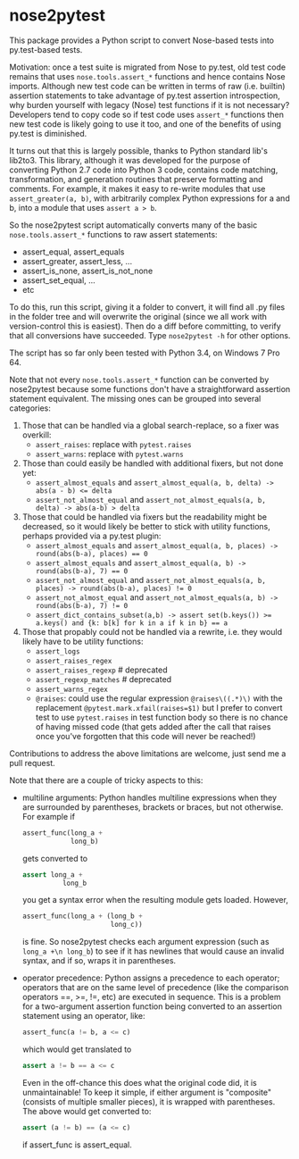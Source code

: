 # nose2pytest
This package provides a Python script to convert Nose-based tests into py.test-based tests. 

Motivation: once a test suite is migrated from Nose to py.test, old test code remains that uses `nose.tools.assert_*` 
functions and hence contains Nose imports. Although new test code can be written in terms of raw (i.e. builtin) 
assertion statements to take advantage of py.test assertion introspection, why burden yourself with legacy (Nose)
test functions if it is not necessary? Developers tend to copy code so if test code uses `assert_*` functions then 
new test code is likely going to use it too, and one of the benefits of using py.test is diminished.

It turns out that this is largely possible, thanks to Python standard lib's lib2to3. This library, although it was 
developed for the purpose of converting Python 2.7 code into Python 3 code, contains code matching, transformation, 
and generation routines that preserve formatting and comments. For example, it makes it easy to re-write modules
that use `assert_greater(a, b)`, with arbitrarily complex Python expressions for a and b, into a module that 
uses `assert a > b`. 

So the nose2pytest script automatically converts many of the basic `nose.tools.assert_*` functions to raw assert 
statements:

- assert_equal, assert_equals
- assert_greater, assert_less, ...
- assert_is_none, assert_is_not_none
- assert_set_equal, ...
- etc

To do this, run this script, giving it a folder to convert, it will find all .py files in the folder tree and 
will overwrite the original (since we all work with version-control this is easiest). Then do a diff before 
committing, to verify that all conversions have succeeded. Type `nose2pytest -h` for other options.

The script has so far only been tested with Python 3.4, on Windows 7 Pro 64. 

Note that not every `nose.tools.assert_*` function can be converted by nose2pytest because some functions don't 
have a straightforward assertion statement equivalent. The missing ones can be grouped into several categories: 

1. Those that can be handled via a global search-replace, so a fixer was overkill: 
    - `assert_raises`: replace with `pytest.raises`
    - `assert_warns`: replace with `pytest.warns`
2. Those than could easily be handled with additional fixers, but not done yet:
    - `assert_almost_equals` and `assert_almost_equal(a, b, delta) -> abs(a - b) <= delta`
    - `assert_not_almost_equal` and `assert_not_almost_equals(a, b, delta) -> abs(a-b) > delta`
3. Those that could be handled via fixers but the readability might be decreased, so it would likely be
   better to stick with utility functions, perhaps provided via a py.test plugin: 
    - `assert_almost_equals` and `assert_almost_equal(a, b, places) -> round(abs(b-a), places) == 0`
    - `assert_almost_equals` and `assert_almost_equal(a, b) -> round(abs(b-a), 7) == 0`
    - `assert_not_almost_equal` and `assert_not_almost_equals(a, b, places) -> round(abs(b-a), places) != 0`
    - `assert_not_almost_equal` and `assert_not_almost_equals(a, b) -> round(abs(b-a), 7) != 0`
    - `assert_dict_contains_subset(a,b) -> assert set(b.keys()) >= a.keys() and {k: b[k] for k in a if k in b} == a`
4. Those that propably could not be handled via a rewrite, i.e. they would likely have to be utility functions:
    - `assert_logs`
    - `assert_raises_regex`
    - `assert_raises_regexp`  # deprecated
    - `assert_regexp_matches` # deprecated
    - `assert_warns_regex`
    - `@raises`: could use the regular expression `@raises\((.*)\)` with the replacement `@pytest.mark.xfail(raises=$1)`
      but I prefer to convert test to use `pytest.raises` in test function body so there is no chance of having
      missed code (that gets added after the call that raises once you've forgotten that this code will never be
      reached!)

Contributions to address the above limitations are welcome, just send me a pull request.
 
Note that there are a couple of tricky aspects to this: 

- multiline arguments: Python handles multiline expressions when they are surrounded by parentheses, brackets 
  or braces, but not otherwise. For example if 
  ```python
  assert_func(long_a +
              long_b)
  ``` 
  gets converted to 
  ```python
  assert long_a +
            long_b
  ``` 
  you get a syntax error when the resulting module gets loaded. However, 
  ```python
  assert_func(long_a + (long_b +
                        long_c))
  ``` 
  is fine. So nose2pytest checks each argument expression (such as `long_a +\n long_b`) to see if it has 
  newlines that would cause an invalid syntax, and if so, wraps it in parentheses. 
  
- operator precedence: Python assigns a precedence to each operator; operators that are on the same level
  of precedence (like the comparison operators ==, >=, !=, etc) are executed in sequence. This is a problem 
  for a two-argument assertion function being converted to an assertion statement using an operator, like:
  ```python
  assert_func(a != b, a <= c)
  ``` 
  which would get translated to 
  ```python
  assert a != b == a <= c
  ```
  Even in the off-chance this does what the original
  code did, it is unmaintainable! To keep it simple, if either argument is "composite" (consists of multiple
  smaller pieces), it is wrapped with parentheses. The above would get converted to:
  ```python
  assert (a != b) == (a <= c)
  ```
  if assert_func is assert_equal. 
